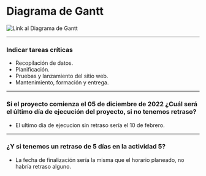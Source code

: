 # Diagrama de Gantt

![Link al Diagrama de Gantt](https://drive.google.com/file/d/1yJrnXFQssNfXyCADPS467nAcjiyj6iga/view?usp=share_link)

---

### Indicar tareas críticas

- Recopilación de datos.
- Planificación.
- Pruebas y lanzamiento del sitio web.
- Mantenimiento, formación y entrega.

--- 

### Si el proyecto comienza el 05 de diciembre de 2022 ¿Cuál será el último día de ejecución del proyecto, si no tenemos retraso?

- El ultimo dia de ejecucion sin retraso sería el 10 de febrero.

---

### ¿Y si tenemos un retraso de 5 días en la actividad 5?

- La fecha de finalización sería la misma que el horario planeado, no habría retraso alguno.
